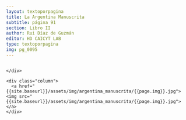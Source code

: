 ```yaml
---
layout: textoporpagina
title: La Argentina Manuscrita
subtitle: página 91
section: Libro II
author: Rui Díaz de Guzmán
editor: HD CAICYT LAB
type: textoporpagina
img: pg_0095
---
```


<div class="row">
    <div class="column">


    </div>

    <div class="column">
      <a href="{{site.baseurl}}/assets/img/argentina_manuscrita/{{page.img}}.jpg"><img src="{{site.baseurl}}/assets/img/argentina_manuscrita/{{page.img}}.jpg"></a>
    </div>
</div>